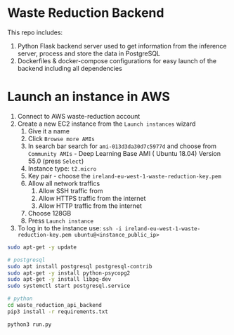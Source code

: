 # Waste Reduction Backend
This repo includes:
1. Python Flask backend server used to get information from the inference server, process and store the data in PostgreSQL
2. Dockerfiles & docker-compose configurations for easy launch of the backend including all dependencies


# Launch an instance in AWS

1. Connect to AWS waste-reduction account
2. Create a new EC2 instance from the `Launch instances` wizard
    1. Give it a name
    2. Click `Browse more AMIs`
    3. In search bar search for `ami-013d3da30d7c5977d` and choose from `Community AMIs` - Deep Learning Base AMI (
       Ubuntu 18.04) Version 55.0 (press `Select`)
    4. Instance type: `t2.micro	`
    5. Key pair - choose the `ireland-eu-west-1-waste-reduction-key.pem`
    6. Allow all network traffics
        1. Allow SSH traffic from
        2. Allow HTTPS traffic from the internet
        3. Allow HTTP traffic from the internet
    7. Choose 128GB
    8. Press `Launch instance`
3. To log in to the instance use: `ssh -i ireland-eu-west-1-waste-reduction-key.pem ubuntu@<instance_public_ip>`



```bash
sudo apt-get -y update

# postgresql
sudo apt install postgresql postgresql-contrib
sudo apt-get -y install python-psycopg2
sudo apt-get -y install libpq-dev
sudo systemctl start postgresql.service

# python
cd waste_reduction_api_backend
pip3 install -r requirements.txt 

python3 run.py
```
